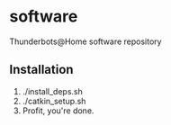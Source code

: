 software
========

Thunderbots@Home software repository


## Installation ##

1. ./install_deps.sh
2. ./catkin_setup.sh
3. Profit, you're done.


